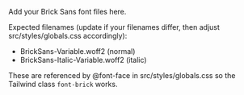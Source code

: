 Add your Brick Sans font files here.

Expected filenames (update if your filenames differ, then adjust src/styles/globals.css accordingly):
- BrickSans-Variable.woff2 (normal)
- BrickSans-Italic-Variable.woff2 (italic)

These are referenced by @font-face in src/styles/globals.css so the Tailwind class `font-brick` works.
